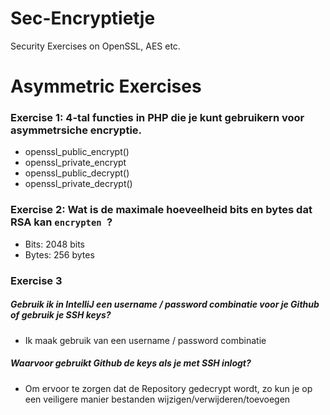 # Sec-Encryptietje
Security Exercises on OpenSSL, AES etc.

# Asymmetric Exercises

### Exercise 1: 4-tal functies in PHP die je kunt gebruikern voor asymmetrsiche encryptie.
- openssl_public_encrypt()
- openssl_private_encrypt
- openssl_public_decrypt()
- openssl_private_decrypt()

### Exercise 2: Wat is de maximale hoeveelheid bits en bytes dat RSA kan `encrypten `?
- Bits: 2048 bits
- Bytes: 256 bytes

### Exercise 3
##### Gebruik ik in IntelliJ een username / password combinatie voor je Github of gebruik je SSH keys?
- Ik maak gebruik van een username / password combinatie

##### Waarvoor gebruikt Github de keys als je met SSH inlogt?
- Om ervoor te zorgen dat de Repository gedecrypt wordt, zo kun je op een veiligere manier bestanden wijzigen/verwijderen/toevoegen

